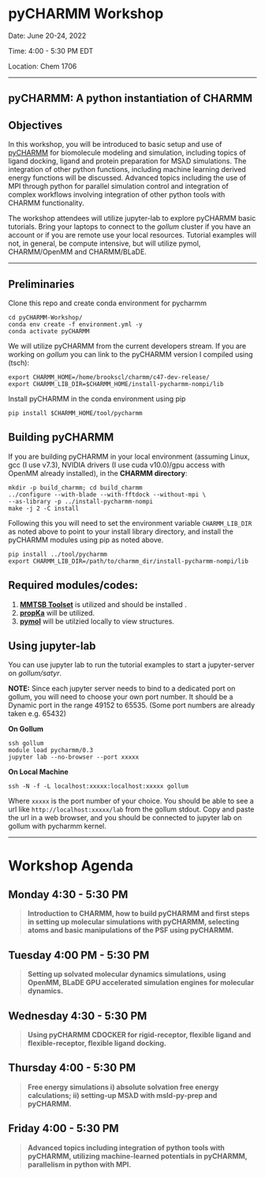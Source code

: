 # pyCHARMM Workshop

Date: June 20-24, 2022

Time: 4:00 - 5:30 PM EDT

Location: Chem 1706

----------------------------------------------
## pyCHARMM: A python instantiation of CHARMM

## Objectives
In this workshop, you will be introduced to basic setup and use of [pyCHARMM](https://charmm-dev.org/wiki/index.php/Pycharmm/Installing) for biomolecule modeling and simulation, including topics of ligand docking, ligand and protein preparation for MSλD simulations. The integration of other python functions, including machine learning derived energy functions will be discussed. Advanced topics including the use of MPI through python for parallel simulation control and integration of complex workflows involving integration of other python tools with CHARMM functionality. 

The workshop attendees will utilize jupyter-lab to explore pyCHARMM basic tutorials. Bring your laptops to connect to the *gollum* cluster if you have an account or if you are remote use your local resources. Tutorial examples will not, in general, be compute intensive, but will utilize pymol, CHARMM/OpenMM and CHARMM/BLaDE.

-------------------------------------------------

## Preliminaries
Clone this repo and create conda environment for pycharmm

```shell
cd pyCHARMM-Workshop/
conda env create -f environment.yml -y
conda activate pyCHARMM
```

We will utilize pyCHARMM from the current developers stream. If you are working on *gollum* you can link to the pyCHARMM version I compiled using (tsch):
```shell
export CHARMM_HOME=/home/brookscl/charmm/c47-dev-release/
export CHARMM_LIB_DIR=$CHARMM_HOME/install-pycharmm-nompi/lib
```
Install pyCHARMM in the conda environment using pip
```
pip install $CHARMM_HOME/tool/pycharmm
```

## Building pyCHARMM 
If you are building pyCHARMM in your local environment (assuming Linux, gcc (I use v7.3), NVIDIA drivers (I use cuda v10.0)/gpu access with OpenMM already installed), in the **CHARMM directory**:

```shell
mkdir -p build_charmm; cd build_charmm
../configure --with-blade --with-fftdock --without-mpi \
--as-library -p ../install-pycharmm-nompi
make -j 2 -C install
```

Following this you will need to set the environment variable `CHARMM_LIB_DIR` as noted above to point to your install library directory, and install the pyCHARMM modules using pip as noted above.
```
pip install ../tool/pycharmm
export CHARMM_LIB_DIR=/path/to/charmm_dir/install-pycharmm-nompi/lib
```

## Required modules/codes: 
1. [**MMTSB Toolset**](https://github.com/mmtsb/toolset) is utilized and should be installed .
2. [**propKa**](https://github.com/jensengroup/propka) will be utilized.
3. [**pymol**](https://pymol.org/2/) will be utilzied locally to view structures.

## Using jupyter-lab
You can use jupyter lab to run the tutorial examples to start a jupyter-server on *gollum/satyr*. 

**NOTE:** Since each jupyter server needs to bind to a dedicated port on gollum, you will need to choose your own port number. It should be a Dynamic port in the range 49152 to 65535. (Some port numbers are already taken e.g. 65432)

**On Gollum**
```shell
ssh gollum
module load pycharmm/0.3
jupyter lab --no-browser --port xxxxx 
```
**On Local Machine**
```shell
ssh -N -f -L localhost:xxxxx:localhost:xxxxx gollum
```
Where `xxxxx` is the port number of your choice. You should be able to see a url like `http://localhost:xxxxx/lab` from the gollum stdout. Copy and paste the url in a web browser, and you should be connected to jupyter lab on gollum with pycharmm kernel.


------------------------------------------------------
# Workshop Agenda

## Monday 4:30 - 5:30 PM 
> __Introduction to CHARMM, how to build pyCHARMM and first steps in setting up molecular simulations with pyCHARMM, selecting atoms and basic manipulations of the PSF using pyCHARMM.__
## Tuesday 4:00 PM - 5:30 PM 
> __Setting up solvated molecular dynamics simulations, using OpenMM, BLaDE GPU accelerated simulation engines for molecular dynamics.__
## Wednesday 4:30 - 5:30 PM 
> __Using pyCHARMM CDOCKER for rigid-receptor, flexible ligand and flexible-receptor, flexible ligand docking.__
## Thursday 4:00 - 5:30 PM 
> __Free energy simulations i) absolute solvation free energy calculations; ii) setting-up MSλD with msld-py-prep and pyCHARMM.__
## Friday 4:00 - 5:30 PM 
> __Advanced topics including integration of python tools with pyCHARMM, utilizing machine-learned potentials in pyCHARMM, parallelism in python with MPI.__
